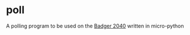 # poll
A polling program to be used on the [Badger 2040](https://shop.pimoroni.com/products/badger-2040?variant=39752959852627) written in micro-python
